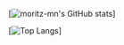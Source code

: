 [![moritz-mn's GitHub stats](https://github-readme-stats.vercel.app/api?username=moritz-mn&count_private=true&show_icons=true&theme=onedark)]

[![Top Langs](https://github-readme-stats.vercel.app/api/top-langs/?username=moritz-mn&theme=onedark)]

